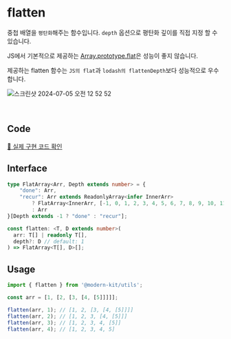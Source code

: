 # flatten

중첩 배열을 `평탄화`해주는 함수입니다. `depth` 옵션으로 평탄화 깊이를 직접 지정 할 수 있습니다.

JS에서 기본적으로 제공하는 [Array.prototype.flat](https://developer.mozilla.org/en-US/docs/Web/JavaScript/Reference/Global_Objects/Array/flat)은 성능이 좋지 않습니다.

제공하는 flatten 함수는 `JS의 flat`과 `lodash의 flattenDepth`보다 성능적으로 우수합니다.

![스크린샷 2024-07-05 오전 12 52 52](https://github.com/modern-agile-team/modern-kit/assets/64779472/ec47c879-6346-4f47-8ad1-006c00ce3d71)

<br />

## Code
[🔗 실제 구현 코드 확인](https://github.com/modern-agile-team/modern-kit/blob/main/packages/utils/src/array/flatten/index.ts)

## Interface
```ts title="typescript"
type FlatArray<Arr, Depth extends number> = {
    "done": Arr,
    "recur": Arr extends ReadonlyArray<infer InnerArr>
        ? FlatArray<InnerArr, [-1, 0, 1, 2, 3, 4, 5, 6, 7, 8, 9, 10, 11, 12, 13, 14, 15, 16, 17, 18, 19, 20][Depth]>
        : Arr
}[Depth extends -1 ? "done" : "recur"];
```
```ts title="typescript"
const flatten: <T, D extends number>(
  arr: T[] | readonly T[],
  depth?: D // default: 1
) => FlatArray<T[], D>[];
```

## Usage
```ts title="typescript"
import { flatten } from '@modern-kit/utils';

const arr = [1, [2, [3, [4, [5]]]]];

flatten(arr, 1); // [1, 2, [3, [4, [5]]]]
flatten(arr, 2); // [1, 2, 3, [4, [5]]]
flatten(arr, 3); // [1, 2, 3, 4, [5]]
flatten(arr, 4); // [1, 2, 3, 4, 5]
```
